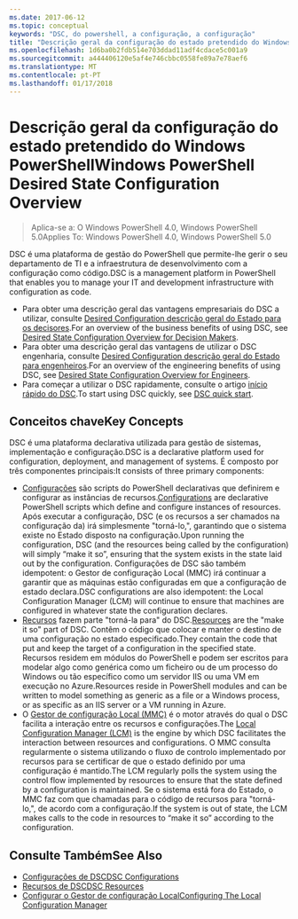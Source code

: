 ```yaml
---
ms.date: 2017-06-12
ms.topic: conceptual
keywords: "DSC, do powershell, a configuração, a configuração"
title: "Descrição geral da configuração do estado pretendido do Windows PowerShell"
ms.openlocfilehash: 1d6ba0b2fdb514e703ddad11adf4cdace5c001a9
ms.sourcegitcommit: a444406120e5af4e746cbbc0558fe89a7e78aef6
ms.translationtype: MT
ms.contentlocale: pt-PT
ms.lasthandoff: 01/17/2018
---
```

# <a name="windows-powershell-desired-state-configuration-overview"></a><span data-ttu-id="e3e78-103">Descrição geral da configuração do estado pretendido do Windows PowerShell</span><span class="sxs-lookup"><span data-stu-id="e3e78-103">Windows PowerShell Desired State Configuration Overview</span></span> 

> <span data-ttu-id="e3e78-104">Aplica-se a: O Windows PowerShell 4.0, Windows PowerShell 5.0</span><span class="sxs-lookup"><span data-stu-id="e3e78-104">Applies To: Windows PowerShell 4.0, Windows PowerShell 5.0</span></span>

<span data-ttu-id="e3e78-105">DSC é uma plataforma de gestão do PowerShell que permite-lhe gerir o seu departamento de TI e a infraestrutura de desenvolvimento com a configuração como código.</span><span class="sxs-lookup"><span data-stu-id="e3e78-105">DSC is a management platform in PowerShell that enables you to manage your IT and development infrastructure with configuration as code.</span></span>

- <span data-ttu-id="e3e78-106">Para obter uma descrição geral das vantagens empresariais do DSC a utilizar, consulte [Desired Configuration descrição geral do Estado para os decisores](decisionMaker.md).</span><span class="sxs-lookup"><span data-stu-id="e3e78-106">For an overview of the business benefits of using DSC, see [Desired State Configuration Overview for Decision Makers](decisionMaker.md).</span></span>
- <span data-ttu-id="e3e78-107">Para obter uma descrição geral das vantagens de utilizar o DSC engenharia, consulte [Desired Configuration descrição geral do Estado para engenheiros](DscForEngineers.md).</span><span class="sxs-lookup"><span data-stu-id="e3e78-107">For an overview of the engineering benefits of using DSC, see [Desired State Configuration Overview for Engineers](DscForEngineers.md).</span></span>
- <span data-ttu-id="e3e78-108">Para começar a utilizar o DSC rapidamente, consulte o artigo [início rápido do DSC](quickStart.md).</span><span class="sxs-lookup"><span data-stu-id="e3e78-108">To start using DSC quickly, see [DSC quick start](quickStart.md).</span></span>

## <a name="key-concepts"></a><span data-ttu-id="e3e78-109">Conceitos chave</span><span class="sxs-lookup"><span data-stu-id="e3e78-109">Key Concepts</span></span>

<span data-ttu-id="e3e78-110">DSC é uma plataforma declarativa utilizada para gestão de sistemas, implementação e configuração.</span><span class="sxs-lookup"><span data-stu-id="e3e78-110">DSC is a declarative platform used for configuration, deployment, and management of systems.</span></span> <span data-ttu-id="e3e78-111">É composto por três componentes principais:</span><span class="sxs-lookup"><span data-stu-id="e3e78-111">It consists of three primary components:</span></span>

- <span data-ttu-id="e3e78-112">[Configurações](configurations.md) são scripts do PowerShell declarativas que definirem e configurar as instâncias de recursos.</span><span class="sxs-lookup"><span data-stu-id="e3e78-112">[Configurations](configurations.md) are declarative PowerShell scripts which define and configure instances of resources.</span></span>
    <span data-ttu-id="e3e78-113">Após executar a configuração, DSC (e os recursos a ser chamados na configuração da) irá simplesmente "torná-lo,", garantindo que o sistema existe no Estado disposto na configuração.</span><span class="sxs-lookup"><span data-stu-id="e3e78-113">Upon running the configuration, DSC (and the resources being called by the configuration) will simply “make it so”, ensuring that the system exists in the state laid out by the configuration.</span></span> 
    <span data-ttu-id="e3e78-114">Configurações de DSC são também idempotent: o Gestor de configuração Local (MMC) irá continuar a garantir que as máquinas estão configuradas em que a configuração de estado declara.</span><span class="sxs-lookup"><span data-stu-id="e3e78-114">DSC configurations are also idempotent: the Local Configuration Manager (LCM) will continue to ensure that machines are configured in whatever state the configuration declares.</span></span>
- <span data-ttu-id="e3e78-115">[Recursos](resources.md) fazem parte "torná-la para" do DSC.</span><span class="sxs-lookup"><span data-stu-id="e3e78-115">[Resources](resources.md) are the "make it so" part of DSC.</span></span> <span data-ttu-id="e3e78-116">Contêm o código que colocar e manter o destino de uma configuração no estado especificado.</span><span class="sxs-lookup"><span data-stu-id="e3e78-116">They contain the code that put and keep the target of a configuration in the specified state.</span></span> 
    <span data-ttu-id="e3e78-117">Recursos residem em módulos do PowerShell e podem ser escritos para modelar algo como genérica como um ficheiro ou de um processo do Windows ou tão específico como um servidor IIS ou uma VM em execução no Azure.</span><span class="sxs-lookup"><span data-stu-id="e3e78-117">Resources reside in PowerShell modules and can be written to model something as generic as a file or a Windows process, or as specific as an IIS server or a VM running in Azure.</span></span>
- <span data-ttu-id="e3e78-118">O [Gestor de configuração Local (MMC)](metaConfig.md) é o motor através do qual o DSC facilita a interação entre os recursos e configurações.</span><span class="sxs-lookup"><span data-stu-id="e3e78-118">The [Local Configuration Manager (LCM)](metaConfig.md) is the engine by which DSC facilitates the interaction between resources and configurations.</span></span> 
    <span data-ttu-id="e3e78-119">O MMC consulta regularmente o sistema utilizando o fluxo de controlo implementado por recursos para se certificar de que o estado definido por uma configuração é mantido.</span><span class="sxs-lookup"><span data-stu-id="e3e78-119">The LCM regularly polls the system using the control flow implemented by resources to ensure that the state defined by a configuration is maintained.</span></span> 
    <span data-ttu-id="e3e78-120">Se o sistema está fora do Estado, o MMC faz com que chamadas para o código de recursos para "torná-lo,", de acordo com a configuração.</span><span class="sxs-lookup"><span data-stu-id="e3e78-120">If the system is out of state, the LCM makes calls to the code in resources to “make it so” according to the configuration.</span></span> 

## <a name="see-also"></a><span data-ttu-id="e3e78-121">Consulte Também</span><span class="sxs-lookup"><span data-stu-id="e3e78-121">See Also</span></span>

- [<span data-ttu-id="e3e78-122">Configurações de DSC</span><span class="sxs-lookup"><span data-stu-id="e3e78-122">DSC Configurations</span></span>](configurations.md)
- [<span data-ttu-id="e3e78-123">Recursos de DSC</span><span class="sxs-lookup"><span data-stu-id="e3e78-123">DSC Resources</span></span>](resources.md)
- [<span data-ttu-id="e3e78-124">Configurar o Gestor de configuração Local</span><span class="sxs-lookup"><span data-stu-id="e3e78-124">Configuring The Local Configuration Manager</span></span>](metaConfig.md)

